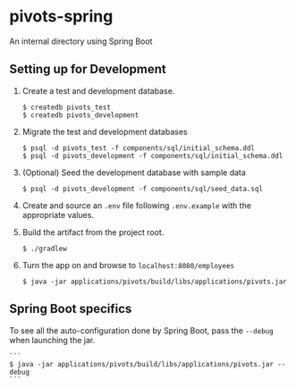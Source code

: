 # pivots-spring

An internal directory using Spring Boot

## Setting up for Development

1. Create a test and development database.

    ```
    $ createdb pivots_test
    $ createdb pivots_development
    ```
1. Migrate the test and development databases

    ```
    $ psql -d pivots_test -f components/sql/initial_schema.ddl
    $ psql -d pivots_development -f components/sql/initial_schema.ddl
    ```

1. (Optional) Seed the development database with sample data

    ```
    $ psql -d pivots_development -f components/sql/seed_data.sql
    ```

1. Create and source an `.env` file following `.env.example` with the appropriate values.

1. Build the artifact from the project root.

    ```
    $ ./gradlew
    ```

1. Turn the app on and browse to `localhost:8080/employees`

    ```
    $ java -jar applications/pivots/build/libs/applications/pivots.jar
    ```

## Spring Boot specifics

To see all the auto-configuration done by Spring Boot, pass the `--debug` when launching the jar.

    ```
    $ java -jar applications/pivots/build/libs/applications/pivots.jar --debug
    ```
